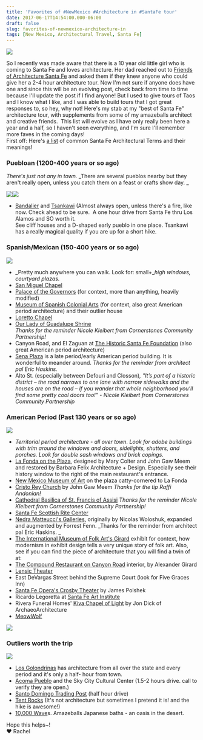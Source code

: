 ```yaml
---
title: 'Favorites of #NewMexico #Architecture in #SantaFe tour'
date: 2017-06-17T14:54:00.000-06:00
draft: false
slug: favorites-of-newmexico-architecture-in
tags: [New Mexico, Architectural Travel, Santa Fe]
---
```


![](/images/blog/legacy/Santa%2BFe%2BMap%2Bwith%2Bfaves.jpg)

So I recently was made aware that there is a 10 year old little girl who is coming to Santa Fe and loves architecture. Her dad reached out to [Friends of Architecture Santa Fe](http://www.architecturesantafe.org/) and asked them if they knew anyone who could give her a 2-4 hour architecture tour. Now I'm not sure if anyone does have one and since this will be an evolving post, check back from time to time because I'll update the post if I find anyone! But I used to give tours of Taos and I know what I like, and I was able to build tours that I got great responses to, so hey, why not! Here's my stab at my "best of Santa Fe" architecture tour, with supplements from some of my amazeballs architect and creative friends.  This list will evolve as I have only really been here a year and a half, so I haven't seen everything, and I'm sure I'll remember more faves in the coming days!  
First off: Here's [a list](http://santafetravelers.com/santa-fe-blogs/santa-fe-architecture/) of common Santa Fe Architectural Terms and their meanings!  
  

### **Puebloan (1200-400 years or so ago)**

_There's just not any in town._ _There are several pueblos nearby but they aren't really open, unless you catch them on a feast or crafts show day. _  

![](/images/blog/legacy/P1180563.JPG)![](/images/blog/legacy/P1180560.JPG)

- [Bandalier](https://www.nps.gov/band/planyourvisit/basicinfo.htm) and [Tsankawi](https://www.nps.gov/band/planyourvisit/tsankawi.htm) (Almost always open, unless there's a fire, like now. Check ahead to be sure.  A one hour drive from Santa Fe thru Los Alamos and SO worth it.  
    See cliff houses and a D-shaped early pueblo in one place. Tsankawi has a really magical quality if you are up for a short hike.

### **Spanish/Mexican (150-400 years or so ago)**

  
![](/images/blog/legacy/Canyon%2BRoad%2B%2528132%2529.JPG)

- _Pretty much anywhere you can walk. Look for: small+__high windows, courtyard plazas._
- [San Miguel Chapel](http://sanmiguelchapel.org/)
- [Palace of the Governors](http://www.palaceofthegovernors.org/index.php) (for context, more than anything, heavily modified)
- [Museum of Spanish Colonial Arts](http://spanishcolonial.org/) (for context, also great American period architecture) and their outlier house
- [Loretto Chapel](https://www.lorettochapel.com/staircase.html)
- [Our Lady of Guadalupe Shrine](https://www.facebook.com/sologsf1881/)  
    _Thanks for the reminder Nicole Kleibert from Cornerstones Community Partnership!_   
- Canyon Road, and El Zaguan at [The Historic Santa Fe Foundation](http://www.historicsantafe.org/) (also great American period architecture) 
- [Sena Plaza](http://santafetravelers.com/santa-fe-blogs/santa-fe-architecture/) is a late period/early American period building. It is wonderful to meander around. _Thanks for the reminder from architect pal Eric Haskins._   
- Alto St. (especially between Defouri and Closson)_, "It’s part of a historic district – the road narrows to one lane with narrow sidewalks and the houses are on the road – if you wander that whole neighborhood you’ll find some pretty cool doors too!"_ _- Nicole Kleibert from Cornerstones Community Partnership_

### **American Period (Past 130 years or so ago)**

  

![](/images/blog/legacy/DSC02558.JPG)

- _Territorial period architecture - all over town. Look for adobe buildings with trim around the windows and doors, sidelights, shutters, and porches. Look for double sash windows and brick copings._
- [La Fonda on the Plaza](https://www.lafondasantafe.com/), designed by Mary Colter and John Gaw Meem and restored by Barbara Felix Architecture + Design. Especially see their history window to the right of the main restaurant's entrance.
- [New Mexico Museum of Art](http://www.nmartmuseum.org/) on the plaza catty-cornered to La Fonda
- [Cristo Rey Church](http://knorrarchitecture.blogspot.com/2009/08/modern-in-guise-of-traditional-two.html) by John Gaw Meem _Thanks for the tip Raffi Andonian!_
- [Cathedral Basilica of St. Francis of Assisi](http://cbsfa.org/) _Thanks for the reminder Nicole Kleibert from Cornerstones Community Partnership!_    
- [Santa Fe Scottish Rite Center](http://www.santafescottishrite.org/)
- [Nedra Matteucci's Galleries](https://www.matteucci.com/about-the-gallery/), originally by Nicolas Woloshuk, expanded and augmented by Forrest Fenn. _Thanks for the reminder from architect pal Eric Haskins. _
- [The International Museum of Folk Art's Girard](http://www.internationalfolkart.org/about/our-history/girardwing.html) exhibit for context, how modernism in exhibit design tells a very unique story of folk art. Also, see if you can find the piece of architecture that you will find a twin of at:
- [The Compound Restaurant on Canyon Road](http://www.archinia.com/about-us/250-trend-alexander-girard-the-legacy-of-a-mid-century-modern-maestro-in-new-mexico.html) interior, by Alexander Girard
- [Lensic Theater](https://www.lensic.org/)
- East DeVargas Street behind the Supreme Court (look for Five Graces Inn) 
- [Santa Fe Opera's Crosby Theater](https://www.santafeopera.org/) by James Polshek
- Ricardo Legoretta at [Santa Fe Art Institute](http://sfai.org/about/)
- Rivera Funeral Homes' [Kiva Chapel of Light](http://newmexicoarchitecture.blogspot.com/2015/10/kiva-chapel-of-light-new-celebration-of.html) by Jon Dick of ArchaeoArchitecture 
- [MeowWolf](https://meowwolf.com/)

![](/images/blog/legacy/Santa%2BFe%2B%252866%2529.JPG)

### **Outliers worth the trip**

  

![](/images/blog/legacy/Entry%2Binto%2BArchaeology%2BCenter%2B%2528Large%2529.jpg)

- [Los Golondrinas](https://golondrinas.org/) has architecture from all over the state and every period and it's only a half- hour from town.
- [Acoma Pueblo](http://www.acomaskycity.org/home.html) and the Sky City Cultural Center (1.5-2 hours drive. call to verify they are open.)
- [Santo Domingo Trading Post](https://www.nps.gov/nr/travel/route66/santo_domingo_trading_post.html) (half hour drive)
- [Tent Rocks](https://www.blm.gov/nlcs_web/sites/nm/st/en/prog/NLCS/KKTR_NM.html) (It's not architecture but sometimes I pretend it is! and the hike is awesome!)
- [10,000 Wave](https://tenthousandwaves.com/)s. Amazeballs Japanese baths - an oasis in the desert.

  
Hope this helps~!  
♥ Rachel